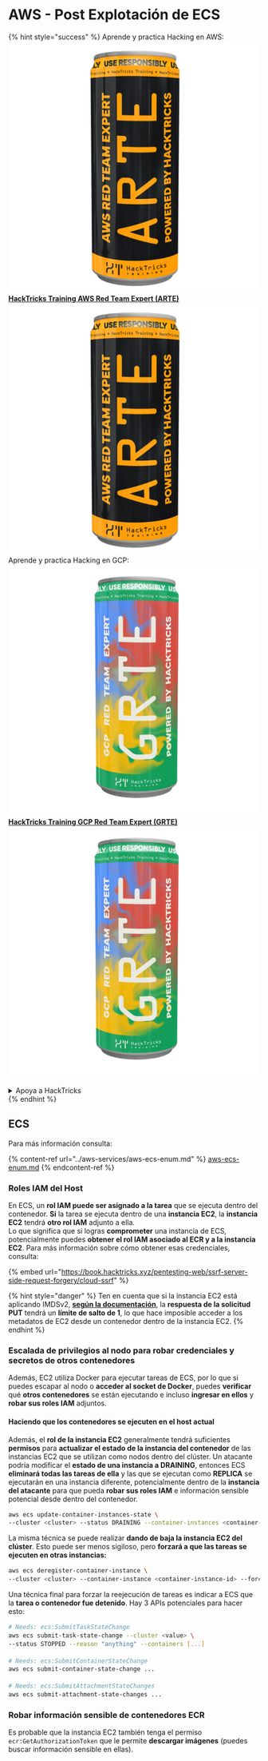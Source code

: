# AWS - Post Explotación de ECS

{% hint style="success" %}
Aprende y practica Hacking en AWS: <img src="/.gitbook/assets/image.png" alt="" data-size="line">[**HackTricks Training AWS Red Team Expert (ARTE)**](https://training.hacktricks.xyz/courses/arte)<img src="/.gitbook/assets/image.png" alt="" data-size="line">\
Aprende y practica Hacking en GCP: <img src="/.gitbook/assets/image (2).png" alt="" data-size="line">[**HackTricks Training GCP Red Team Expert (GRTE)**<img src="/.gitbook/assets/image (2).png" alt="" data-size="line">](https://training.hacktricks.xyz/courses/grte)

<details>

<summary>Apoya a HackTricks</summary>

* Revisa los [**planes de suscripción**](https://github.com/sponsors/carlospolop)!
* **Únete al** 💬 [**grupo de Discord**](https://discord.gg/hRep4RUj7f) o al [**grupo de telegram**](https://t.me/peass) o **síguenos** en **Twitter** 🐦 [**@hacktricks\_live**](https://twitter.com/hacktricks\_live)**.**
* **Comparte trucos de hacking enviando PRs a los** [**HackTricks**](https://github.com/carlospolop/hacktricks) y [**HackTricks Cloud**](https://github.com/carlospolop/hacktricks-cloud) repositorios de github.

</details>
{% endhint %}

## ECS

Para más información consulta:

{% content-ref url="../aws-services/aws-ecs-enum.md" %}
[aws-ecs-enum.md](../aws-services/aws-ecs-enum.md)
{% endcontent-ref %}

### Roles IAM del Host

En ECS, un **rol IAM puede ser asignado a la tarea** que se ejecuta dentro del contenedor. **Si** la tarea se ejecuta dentro de una **instancia EC2**, la **instancia EC2** tendrá **otro rol IAM** adjunto a ella.\
Lo que significa que si logras **comprometer** una instancia de ECS, potencialmente puedes **obtener el rol IAM asociado al ECR y a la instancia EC2**. Para más información sobre cómo obtener esas credenciales, consulta:

{% embed url="https://book.hacktricks.xyz/pentesting-web/ssrf-server-side-request-forgery/cloud-ssrf" %}

{% hint style="danger" %}
Ten en cuenta que si la instancia EC2 está aplicando IMDSv2, [**según la documentación**](https://docs.aws.amazon.com/AWSEC2/latest/UserGuide/instance-metadata-v2-how-it-works.html), la **respuesta de la solicitud PUT** tendrá un **límite de salto de 1**, lo que hace imposible acceder a los metadatos de EC2 desde un contenedor dentro de la instancia EC2.
{% endhint %}

### Escalada de privilegios al nodo para robar credenciales y secretos de otros contenedores

Además, EC2 utiliza Docker para ejecutar tareas de ECS, por lo que si puedes escapar al nodo o **acceder al socket de Docker**, puedes **verificar** qué **otros contenedores** se están ejecutando e incluso **ingresar en ellos** y **robar sus roles IAM** adjuntos.

#### Haciendo que los contenedores se ejecuten en el host actual

Además, el **rol de la instancia EC2** generalmente tendrá suficientes **permisos** para **actualizar el estado de la instancia del contenedor** de las instancias EC2 que se utilizan como nodos dentro del clúster. Un atacante podría modificar el **estado de una instancia a DRAINING**, entonces ECS **eliminará todas las tareas de ella** y las que se ejecutan como **REPLICA** se ejecutarán en una instancia diferente, potencialmente dentro de la **instancia del atacante** para que pueda **robar sus roles IAM** e información sensible potencial desde dentro del contenedor.
```bash
aws ecs update-container-instances-state \
--cluster <cluster> --status DRAINING --container-instances <container-instance-id>
```
La misma técnica se puede realizar **dando de baja la instancia EC2 del clúster**. Esto puede ser menos sigiloso, pero **forzará a que las tareas se ejecuten en otras instancias:**
```bash
aws ecs deregister-container-instance \
--cluster <cluster> --container-instance <container-instance-id> --force
```
Una técnica final para forzar la reejecución de tareas es indicar a ECS que la **tarea o contenedor fue detenido**. Hay 3 APIs potenciales para hacer esto:
```bash
# Needs: ecs:SubmitTaskStateChange
aws ecs submit-task-state-change --cluster <value> \
--status STOPPED --reason "anything" --containers [...]

# Needs: ecs:SubmitContainerStateChange
aws ecs submit-container-state-change ...

# Needs: ecs:SubmitAttachmentStateChanges
aws ecs submit-attachment-state-changes ...
```
### Robar información sensible de contenedores ECR

Es probable que la instancia EC2 también tenga el permiso `ecr:GetAuthorizationToken` que le permite **descargar imágenes** (puedes buscar información sensible en ellas).
